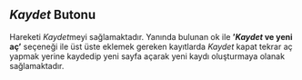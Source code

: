 ## *Kaydet* Butonu
Hareketi *Kaydet*meyi sağlamaktadır. Yanında bulunan ok ile **’*Kaydet* ve yeni aç’** seçeneği ile üst üste eklemek gereken kayıtlarda *Kaydet* kapat tekrar aç yapmak yerine kaydedip yeni sayfa açarak yeni kaydı oluşturmaya olanak sağlamaktadır. 
